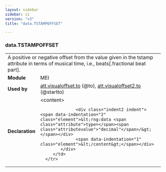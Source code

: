 ```yaml
---
layout: sidebar
sidebar: s1
version: "v3"
title: "data.TSTAMPOFFSET"

---
```


<div class="macroSpec">
   <h3 id="data.TSTAMPOFFSET">data.TSTAMPOFFSET</h3>
   <table class="wovenodd">
      <tr>
         <td colspan="2" class="wovenodd-col2">A positive or negative offset from the value given in the tstamp attribute in terms
            of
            musical time, i.e., beats[.fractional beat part].
         </td>
      </tr>
      <tr>
         <td class="wovenodd-col1"><strong>Module</strong></td>
         <td class="wovenodd-col2">MEI</td>
      </tr>
      <tr>
         <td class="wovenodd-col1"><strong>Used by</strong></td>
         <td class="wovenodd-col2">
            <div class="parent"><a class="link_odd_classSpec" href="{{ site.baseurl }}/{{ page.version }}/attribute-classes/att.visualoffset.to.html">att.visualoffset.to</a> (@to), <a class="link_odd_classSpec" href="{{ site.baseurl }}/{{ page.version }}/attribute-classes/att.visualoffset2.to.html">att.visualoffset2.to</a> (@startto)
            </div>
         </td>
      </tr>
      <tr>
         <td class="wovenodd-col1"><strong>Declaration</strong></td>
         <td class="wovenodd-col2">
            <div xml:space="preserve" class="pre">
               <div class="indent1 indent"><span data-indentation="1" class="element">&lt;content&gt;</span>
                  
                  <div class="indent2 indent"><span data-indentation="2" class="element">&lt;rng:data <span class="attribute">type=</span><span class="attributevalue">"decimal"</span>/&gt;</span></div>
                  <span data-indentation="1" class="element">&lt;/content&gt;</span></div>
            </div>
         </td>
      </tr>
   </table>
</div>